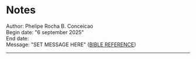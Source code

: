 # Notes

Author: Phelipe Rocha B. Conceicao</br>
Begin date: "6 september 2025"</br>
End date: </br>
Message: "SET MESSAGE HERE" (<a href=https://www.vatican.va/archive/ENG0839/_INDEX.HTM>BIBLE REFERENCE</a>)</br>

---